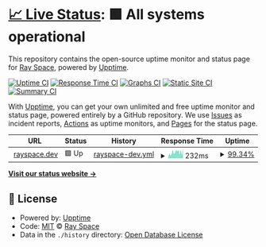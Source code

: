 # [📈 Live Status](https://ryspc.github.io/uptime): <!--live status--> **🟩 All systems operational**

This repository contains the open-source uptime monitor and status page for [Ray Space](rayspace.co), powered by [Upptime](https://github.com/upptime/upptime).

[![Uptime CI](https://github.com/ryspc/uptime/workflows/Uptime%20CI/badge.svg)](https://github.com/ryspc/uptime/actions?query=workflow%3A%22Uptime+CI%22)
[![Response Time CI](https://github.com/ryspc/uptime/workflows/Response%20Time%20CI/badge.svg)](https://github.com/ryspc/uptime/actions?query=workflow%3A%22Response+Time+CI%22)
[![Graphs CI](https://github.com/ryspc/uptime/workflows/Graphs%20CI/badge.svg)](https://github.com/ryspc/uptime/actions?query=workflow%3A%22Graphs+CI%22)
[![Static Site CI](https://github.com/ryspc/uptime/workflows/Static%20Site%20CI/badge.svg)](https://github.com/ryspc/uptime/actions?query=workflow%3A%22Static+Site+CI%22)
[![Summary CI](https://github.com/ryspc/uptime/workflows/Summary%20CI/badge.svg)](https://github.com/ryspc/uptime/actions?query=workflow%3A%22Summary+CI%22)

With [Upptime](https://upptime.js.org), you can get your own unlimited and free uptime monitor and status page, powered entirely by a GitHub repository. We use [Issues](https://github.com/ryspc/uptime/issues) as incident reports, [Actions](https://github.com/ryspc/uptime/actions) as uptime monitors, and [Pages](https://ryspc.github.io/uptime) for the status page.

<!--start: status pages-->
<!-- This summary is generated by Upptime (https://github.com/upptime/upptime) -->
<!-- Do not edit this manually, your changes will be overwritten -->
<!-- prettier-ignore -->
| URL | Status | History | Response Time | Uptime |
| --- | ------ | ------- | ------------- | ------ |
| <img alt="" src="https://icons.duckduckgo.com/ip3/rayspace.dev.ico" height="13"> [rayspace.dev](https://rayspace.dev) | 🟩 Up | [rayspace-dev.yml](https://github.com/rx0a/uptime/commits/HEAD/history/rayspace-dev.yml) | <details><summary><img alt="Response time graph" src="./graphs/rayspace-dev/response-time-week.png" height="20"> 232ms</summary><br><a href="https://ryspc.github.io/uptime/history/rayspace-dev"><img alt="Response time 219" src="https://img.shields.io/endpoint?url=https%3A%2F%2Fraw.githubusercontent.com%2Frx0a%2Fuptime%2FHEAD%2Fapi%2Frayspace-dev%2Fresponse-time.json"></a><br><a href="https://ryspc.github.io/uptime/history/rayspace-dev"><img alt="24-hour response time 248" src="https://img.shields.io/endpoint?url=https%3A%2F%2Fraw.githubusercontent.com%2Frx0a%2Fuptime%2FHEAD%2Fapi%2Frayspace-dev%2Fresponse-time-day.json"></a><br><a href="https://ryspc.github.io/uptime/history/rayspace-dev"><img alt="7-day response time 232" src="https://img.shields.io/endpoint?url=https%3A%2F%2Fraw.githubusercontent.com%2Frx0a%2Fuptime%2FHEAD%2Fapi%2Frayspace-dev%2Fresponse-time-week.json"></a><br><a href="https://ryspc.github.io/uptime/history/rayspace-dev"><img alt="30-day response time 215" src="https://img.shields.io/endpoint?url=https%3A%2F%2Fraw.githubusercontent.com%2Frx0a%2Fuptime%2FHEAD%2Fapi%2Frayspace-dev%2Fresponse-time-month.json"></a><br><a href="https://ryspc.github.io/uptime/history/rayspace-dev"><img alt="1-year response time 221" src="https://img.shields.io/endpoint?url=https%3A%2F%2Fraw.githubusercontent.com%2Frx0a%2Fuptime%2FHEAD%2Fapi%2Frayspace-dev%2Fresponse-time-year.json"></a></details> | <details><summary><a href="https://ryspc.github.io/uptime/history/rayspace-dev">99.34%</a></summary><a href="https://ryspc.github.io/uptime/history/rayspace-dev"><img alt="All-time uptime 93.53%" src="https://img.shields.io/endpoint?url=https%3A%2F%2Fraw.githubusercontent.com%2Frx0a%2Fuptime%2FHEAD%2Fapi%2Frayspace-dev%2Fuptime.json"></a><br><a href="https://ryspc.github.io/uptime/history/rayspace-dev"><img alt="24-hour uptime 97.39%" src="https://img.shields.io/endpoint?url=https%3A%2F%2Fraw.githubusercontent.com%2Frx0a%2Fuptime%2FHEAD%2Fapi%2Frayspace-dev%2Fuptime-day.json"></a><br><a href="https://ryspc.github.io/uptime/history/rayspace-dev"><img alt="7-day uptime 99.34%" src="https://img.shields.io/endpoint?url=https%3A%2F%2Fraw.githubusercontent.com%2Frx0a%2Fuptime%2FHEAD%2Fapi%2Frayspace-dev%2Fuptime-week.json"></a><br><a href="https://ryspc.github.io/uptime/history/rayspace-dev"><img alt="30-day uptime 99.85%" src="https://img.shields.io/endpoint?url=https%3A%2F%2Fraw.githubusercontent.com%2Frx0a%2Fuptime%2FHEAD%2Fapi%2Frayspace-dev%2Fuptime-month.json"></a><br><a href="https://ryspc.github.io/uptime/history/rayspace-dev"><img alt="1-year uptime 99.91%" src="https://img.shields.io/endpoint?url=https%3A%2F%2Fraw.githubusercontent.com%2Frx0a%2Fuptime%2FHEAD%2Fapi%2Frayspace-dev%2Fuptime-year.json"></a></details>

<!--end: status pages-->

[**Visit our status website →**](https://ryspc.github.io/uptime)

## 📄 License

- Powered by: [Upptime](https://github.com/upptime/upptime)
- Code: [MIT](./LICENSE) © [Ray Space](rayspace.co)
- Data in the `./history` directory: [Open Database License](https://opendatacommons.org/licenses/odbl/1-0/)
